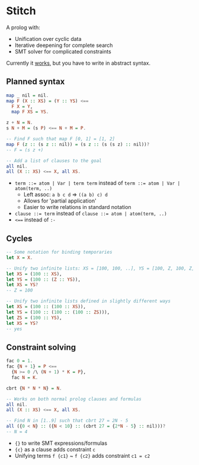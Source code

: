 # Stitch

A prolog with:
- Unification over cyclic data
- Iterative deepening for complete search
- SMT solver for complicated constraints

Currently it
[works](https://github.com/johnli0135/stitch/blob/master/stitch.py),
but you have to write in abstract syntax.

## Planned syntax

```hs
map _ nil = nil.
map F (X :: XS) = (Y :: YS) <==
  F X = Y,
  map F XS = YS.

z + N = N.
s N + M = (s P) <== N + M = P.

-- Find F such that map F [0, 1] = [1, 2]
map F (z :: (s z :: nil)) = (s z :: (s (s z) :: nil))?
-- F = (s z +)

-- Add a list of clauses to the goal
all nil.
all (X :: XS) <== X, all XS.
```

- `term ::= atom | Var | term term` instead of `term ::= atom | Var | atom(term, ..)`
    - Left assoc: `a b c d` => `((a b) c) d`
    - Allows for 'partial application'
    - Easier to write relations in standard notation
- `clause ::= term` instead of `clause ::= atom | atom(term, ..)`
- `<==` instead of `:-`

## Cycles

```hs
-- Some notation for binding temporaries
let X = X.

-- Unify two infinite lists: XS = [100, 100, ..], YS = [100, Z, 100, Z, ..]
let XS = (100 :: XS),
let YS = (100 :: (Z :: YS)),
let XS = YS?
-- Z = 100

-- Unify two infinite lists defined in slightly different ways
let XS = (100 :: (100 :: XS)),
let YS = (100 :: (100 :: (100 :: ZS))),
let ZS = (100 :: YS),
let XS = YS?
-- yes
```

## Constraint solving

```hs
fac 0 = 1.
fac {N + 1} = P <==
  {N >= 0 /\ (N + 1) * K = P},
  fac N = K.

cbrt {N * N * N} = N.

-- Works on both normal prolog clauses and formulas
all nil.
all (X :: XS) <== X, all XS.

-- Find N in [1..9] such that cbrt 27 = 2N - 5
all ({0 < N} :: ({N < 10} :: (cbrt 27 = {2*N - 5} :: nil)))?
-- N = 4
```

- `{}` to write SMT expressions/formulas
- `{c}` as a clause adds constraint `c`
- Unifying terms `f {c1}` ~ `f {c2}` adds constraint `c1 = c2`
